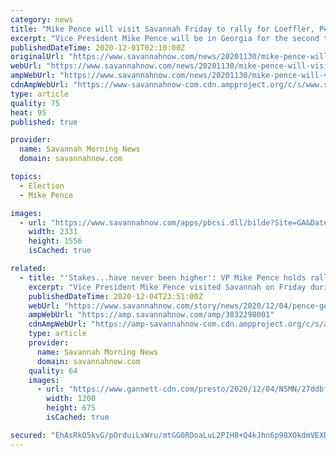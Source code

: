 ```yaml
---
category: news
title: "Mike Pence will visit Savannah Friday to rally for Loeffler, Perdue"
excerpt: "Vice President Mike Pence will be in Georgia for the second time in two weeks on Friday, and this time, he’ll be in Savannah. Pence will return to"
publishedDateTime: 2020-12-01T02:10:00Z
originalUrl: "https://www.savannahnow.com/news/20201130/mike-pence-will-visit-savannah-friday-to-rally-for-loeffler-perdue"
webUrl: "https://www.savannahnow.com/news/20201130/mike-pence-will-visit-savannah-friday-to-rally-for-loeffler-perdue"
ampWebUrl: "https://www.savannahnow.com/news/20201130/mike-pence-will-visit-savannah-friday-to-rally-for-loeffler-perdue?template=ampart"
cdnAmpWebUrl: "https://www-savannahnow-com.cdn.ampproject.org/c/s/www.savannahnow.com/news/20201130/mike-pence-will-visit-savannah-friday-to-rally-for-loeffler-perdue?template=ampart"
type: article
quality: 75
heat: 95
published: true

provider:
  name: Savannah Morning News
  domain: savannahnow.com

topics:
  - Election
  - Mike Pence

images:
  - url: "https://www.savannahnow.com/apps/pbcsi.dll/bilde?Site=GA&Date=20201130&Category=NEWS&ArtNo=201139931&Ref=AR"
    width: 2331
    height: 1556
    isCached: true

related:
  - title: "'Stakes...have never been higher': VP Mike Pence holds rally for Loeffler, Perdue in Savannah"
    excerpt: "Vice President Mike Pence visited Savannah on Friday during a Save the Majority Rally near the Savannah-Hilton Head International Airport.  Pence, during the campaign stop for Senate-incumbents Kelly Loeffler and David Perdue,"
    publishedDateTime: 2020-12-04T23:51:00Z
    webUrl: "https://www.savannahnow.com/story/news/2020/12/04/pence-georgia-senate-rally-savannah-loeffler-perdue/3832298001/"
    ampWebUrl: "https://amp.savannahnow.com/amp/3832298001"
    cdnAmpWebUrl: "https://amp-savannahnow-com.cdn.ampproject.org/c/s/amp.savannahnow.com/amp/3832298001"
    type: article
    provider:
      name: Savannah Morning News
      domain: savannahnow.com
    quality: 64
    images:
      - url: "https://www.gannett-cdn.com/presto/2020/12/04/NSMN/27ddbf7a-3907-4522-afca-5e736dfd5c9a-ER6-5071.jpg?auto=webp&crop=4931,2774,x0,y250&format=pjpg&width=1200"
        width: 1200
        height: 675
        isCached: true

secured: "EhAsRkO5kvG/pOrduiLxWru/mtGG0RDoaLuL2PIH8+Q4kJhn6p98XOkdmVEXDMYnxFw2ArfK3/UOP1vdAcwVk1OcJgPxMnAiCkvn8VJ20h+cMG34f53W5wumTA8oH1eOLsVDCQ3LKEvRAN0yxiWIq4dSFZMWbbGRVqjWwZEFJKajq0iUbPaZLDlo3WxLQnLc4j0NjuIv2Uf9L7fsAab9KDOw7Xjgh5DpLU46ti2vrgt/yBV1GYWuutTCw3QXYSyscf0CnPvQBoxNyOclGo2P3mlzc/mZT0gz1bzwDL6j8ONdERrcgAm5QWWvqbK7g31PmXMrdBbxE7kVrUM0FGduwQkZEuU3FYqQfOFx1MF3KW0=;jLvDTvb2dPTLKXFAZoJIGg=="
---
```


